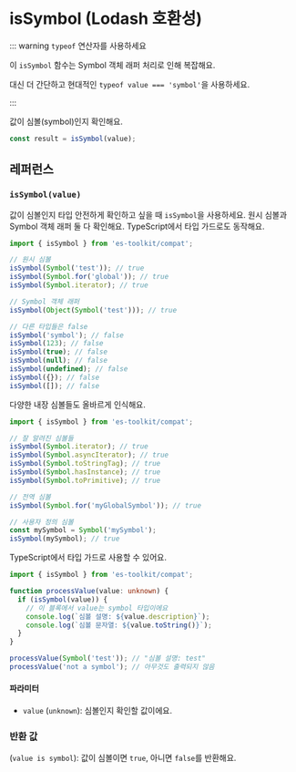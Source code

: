 # isSymbol (Lodash 호환성)

::: warning `typeof` 연산자를 사용하세요

이 `isSymbol` 함수는 Symbol 객체 래퍼 처리로 인해 복잡해요.

대신 더 간단하고 현대적인 `typeof value === 'symbol'`을 사용하세요.

:::

값이 심볼(symbol)인지 확인해요.

```typescript
const result = isSymbol(value);
```

## 레퍼런스

### `isSymbol(value)`

값이 심볼인지 타입 안전하게 확인하고 싶을 때 `isSymbol`을 사용하세요. 원시 심볼과 Symbol 객체 래퍼 둘 다 확인해요. TypeScript에서 타입 가드로도 동작해요.

```typescript
import { isSymbol } from 'es-toolkit/compat';

// 원시 심볼
isSymbol(Symbol('test')); // true
isSymbol(Symbol.for('global')); // true
isSymbol(Symbol.iterator); // true

// Symbol 객체 래퍼
isSymbol(Object(Symbol('test'))); // true

// 다른 타입들은 false
isSymbol('symbol'); // false
isSymbol(123); // false
isSymbol(true); // false
isSymbol(null); // false
isSymbol(undefined); // false
isSymbol({}); // false
isSymbol([]); // false
```

다양한 내장 심볼들도 올바르게 인식해요.

```typescript
import { isSymbol } from 'es-toolkit/compat';

// 잘 알려진 심볼들
isSymbol(Symbol.iterator); // true
isSymbol(Symbol.asyncIterator); // true
isSymbol(Symbol.toStringTag); // true
isSymbol(Symbol.hasInstance); // true
isSymbol(Symbol.toPrimitive); // true

// 전역 심볼
isSymbol(Symbol.for('myGlobalSymbol')); // true

// 사용자 정의 심볼
const mySymbol = Symbol('mySymbol');
isSymbol(mySymbol); // true
```

TypeScript에서 타입 가드로 사용할 수 있어요.

```typescript
import { isSymbol } from 'es-toolkit/compat';

function processValue(value: unknown) {
  if (isSymbol(value)) {
    // 이 블록에서 value는 symbol 타입이에요
    console.log(`심볼 설명: ${value.description}`);
    console.log(`심볼 문자열: ${value.toString()}`);
  }
}

processValue(Symbol('test')); // "심볼 설명: test"
processValue('not a symbol'); // 아무것도 출력되지 않음
```

#### 파라미터

- `value` (`unknown`): 심볼인지 확인할 값이에요.

### 반환 값

(`value is symbol`): 값이 심볼이면 `true`, 아니면 `false`를 반환해요.